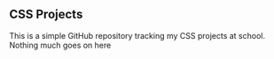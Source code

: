 ## CSS Projects
This is a simple GitHub repository tracking my CSS projects at school.
Nothing much goes on here